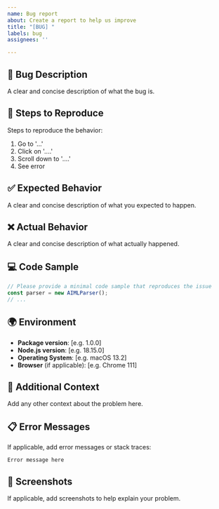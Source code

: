 ```yaml
---
name: Bug report
about: Create a report to help us improve
title: "[BUG] "
labels: bug
assignees: ''

---
```


## 🐛 Bug Description
A clear and concise description of what the bug is.

## 🔄 Steps to Reproduce
Steps to reproduce the behavior:
1. Go to '...'
2. Click on '....'
3. Scroll down to '....'
4. See error

## ✅ Expected Behavior
A clear and concise description of what you expected to happen.

## ❌ Actual Behavior
A clear and concise description of what actually happened.

## 💻 Code Sample
```javascript
// Please provide a minimal code sample that reproduces the issue
const parser = new AIMLParser();
// ...
```

## 🌍 Environment
- **Package version**: [e.g. 1.0.0]
- **Node.js version**: [e.g. 18.15.0]
- **Operating System**: [e.g. macOS 13.2]
- **Browser** (if applicable): [e.g. Chrome 111]

## 📝 Additional Context
Add any other context about the problem here.

## 📋 Error Messages
If applicable, add error messages or stack traces:
```
Error message here
```

## 📸 Screenshots
If applicable, add screenshots to help explain your problem.
